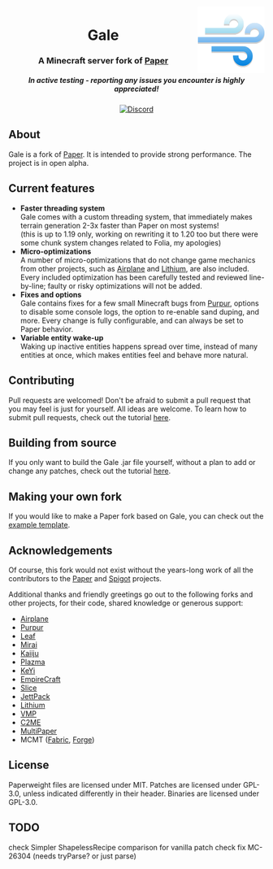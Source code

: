 <img src="logo.png" alt="Gale logo" align="right" width="26%">
<div align="center">
  <h1>Gale</h1>
  <h3>A Minecraft server fork of <a href="https://github.com/PaperMC/Paper">Paper</a></h3>
  <h5><i>In active testing - reporting any issues you encounter is highly appreciated!</i></h5>

[![Discord](https://img.shields.io/discord/1045402468416233592?color=5865F2&label=discord&style=for-the-badge)](https://discord.com/invite/gwezNT8c24)
</div>

## About

Gale is a fork of [Paper](https://github.com/PaperMC/Paper). It is intended to provide strong performance.
The project is in open alpha.

## Current features

* **Faster threading system**\
  Gale comes with a custom threading system, that immediately makes terrain generation 2-3x faster than Paper on most systems!\
  (this is up to 1.19 only, working on rewriting it to 1.20 too but there were some chunk system changes related to Folia, my apologies)
* **Micro-optimizations**\
  A number of micro-optimizations that do not change game mechanics from other projects, such as [Airplane](https://github.com/TECHNOVE/Airplane) and [Lithium](https://github.com/CaffeineMC/lithium-fabric), are also included. Every included optimization has been carefully tested and reviewed line-by-line; faulty or risky optimizations will not be added.
* **Fixes and options**\
  Gale contains fixes for a few small Minecraft bugs from [Purpur](https://github.com/PurpurMC/Purpur), options to disable some console logs, the option to re-enable sand duping, and more. Every change is fully configurable, and can always be set to Paper behavior.
* **Variable entity wake-up**\
  Waking up inactive entities happens spread over time, instead of many entities at once, which makes entities feel and behave more natural.

## Contributing

Pull requests are welcomed! Don't be afraid to submit a pull request that you may feel is just for yourself. All ideas are welcome. To learn how to submit pull requests, check out the tutorial [here](https://github.com/GaleMC/Gale/wiki/Tutorial:-Contributing).

## Building from source

If you only want to build the Gale .jar file yourself, without a plan to add or change any patches, check out the tutorial [here](https://github.com/GaleMC/Gale/wiki/Tutorial:-Building-from-source).

## Making your own fork

If you would like to make a Paper fork based on Gale, you can check out the [example template](https://github.com/PaperMC/paperweight-examples).

## Acknowledgements

Of course, this fork would not exist without the years-long work of all the contributors to the [Paper](https://github.com/PaperMC/Paper) and [Spigot](https://www.spigotmc.org/) projects.

Additional thanks and friendly greetings go out to the following forks and other projects, for their code, shared knowledge or generous support:
* [Airplane](https://github.com/TECHNOVE/Airplane)
* [Purpur](https://github.com/PurpurMC/Purpur)
* [Leaf](https://github.com/Winds-Studio/Leaf)
* [Mirai](https://github.com/etil2jz/Mirai)
* [Kaiiju](https://github.com/KaiijuMC/Kaiiju)
* [Plazma](https://github.com/PlazmaMC/Plazma)
* [KeYi](https://github.com/MC-Multithreading-Lab/KeYi-MT)
* [EmpireCraft](https://github.com/starlis/empirecraft)
* [Slice](https://github.com/Cryptite/Slice)
* [JettPack](https://gitlab.com/Titaniumtown/JettPack)
* [Lithium](https://github.com/CaffeineMC/lithium-fabric)
* [VMP](https://github.com/RelativityMC/VMP-fabric)
* [C2ME](https://github.com/RelativityMC/C2ME-fabric)
* [MultiPaper](https://github.com/MultiPaper/MultiPaper)
* MCMT ([Fabric](https://github.com/himekifee/MCMTFabric), [Forge](https://github.com/jediminer543/JMT-MCMT))

## License
Paperweight files are licensed under MIT.
Patches are licensed under GPL-3.0, unless indicated differently in their header.
Binaries are licensed under GPL-3.0.

## TODO
check Simpler ShapelessRecipe comparison for vanilla patch
check fix MC-26304 (needs tryParse? or just parse)